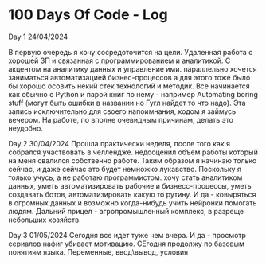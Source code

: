 # 100 Days Of Code - Log
Day 1 24/04/2024

В первую очередь я хочу сосредоточится на цели. Удаленная работа с хорошей ЗП и связанная с программированием и аналитикой. С акцентом на аналитику данных и управление ими. параллельно хочется заниматься автоматизацией бизнес-процессов а для этого тоже было бы хорошо осовить некий стек технологий и методик.
Все начинается как обычно с Python и парой книг по нему - например Automating boring stuff (могут быть ошибки в названии но Гугл найдет то что надо).
Эта запись исключительно для своего напоимнания, кодом я займусь вечером. На работе, по вполне очевидным причинам, делать это неудобно.

Day 2 30/04/2024
Прошла практически неделя, после того как я собрался участвовать в челлендже.  недооценил объем работы который на меня свалился собственно работе.
Таким образом я начинаю только сейчас, и даже сейчас это будет немножко лукавство. Поскольку я только учусь, 
а не работаю программистом.  хочу стать аналитиком данных, уметь автоматизировать рабочие и бизнесс-процессы,
уметь создавать ботов, автоматизировать какую то рутину. И да - ковыряться в огромных данных и возможно когда-нибудь
учить нейронки помогать людям.
Дальний прицел - агропромышленный комплекс, в разреще небольших хозяйств.

Day 3 01/05/2024 
Сегодня все идет туже чем вчера. И да - просмотр сериалов нафиг убивает мотивацию. СЕгодня продолжу по базовым понятиям языка.
Переменные, ввод\вывод, условия
